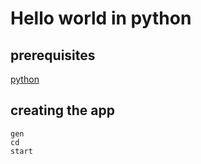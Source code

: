# Hello world in python

## prerequisites
[python](./_python.md)

## creating the app
```
gen
cd 
start
```